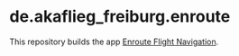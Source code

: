 # de.akaflieg_freiburg.enroute

This repository builds the app [Enroute Flight Navigation](https://github.com/Akaflieg-Freiburg/enroute).
